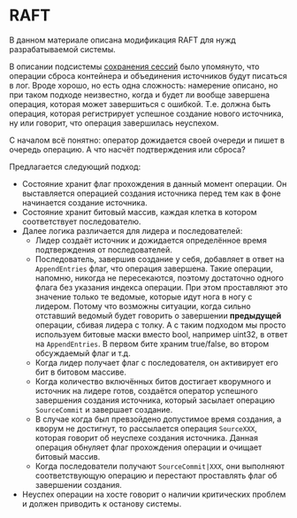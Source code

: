 # RAFT

В данном материале описана модификация RAFT для нужд разрабатываемой системы.

В описании подсистемы [сохранения сессий](saved_sessions_storage.md) было упомянуто, что операции сброса контейнера
и объединения источников будут писаться в лог. Вроде хорошо, но есть одна сложность: намерение описано, но при таком
подходе неизвестно, когда и будет ли вообще завершена операция, которая может завершиться с ошибкой. Т.е. должна
быть операция, которая регистрирует успешное создание нового источника, ну или говорит, что операция завершилась
неуспехом.

С началом всё понятно: оператор дожидается своей очереди и пишет в очередь операцию. А что насчёт подтверждения или
сброса?

Предлагается следующий подход:

- Состояние хранит флаг прохождения в данный момент операции. Он выставляется операцией создания источника перед
  тем как в фоне начинается создание источника.
- Состояние хранит битовый массив, каждая клетка в котором соответствует последователю.
- Далее логика различается для лидера и последователей:
  - Лидер создаёт источник и дожидается определённое время подтверждения от последователей.
  - Последователь, завершив создание у себя, добавляет в ответ на `AppendEntries` флаг, что операция завершена.
    Такие операции, напомню, никогда не пересекаются, поэтому достаточно одного флага без указания индекса операции.
    При этом проставляют это значение только те ведомые, которые идут нога в ногу с лидером. Потому что возможны 
    ситуации, когда сильно отставший ведомый будет говорить о завершении **предыдущей** операции, сбивая лидера
    с толку. А с таким подходом мы просто используем битовые маски вместо bool, например uint32,
    в ответ на `AppendEntries`. В первом бите храним true/false, во втором обсуждаемый флаг и т.д.
  - Когда лидер получает флаг с последователя, он активирует его бит в битовом массиве.
  - Когда количество включённых битов достигает кворумного и источник на лидере готов, создаётся оператор успешного
    завершения создания источника, который засылает операцию `SourceCommit` и завершает создание.
  - В случае когда был превзойдено допустимое время создания, а кворум не достигнут, то рассылается операция
    `SourceXXX`, которая говорит об неуспехе создания источника. Данная операция обнуляет флаг прохождения
    операции и очищает битовый массив.
  - Когда последователи получают `SourceCommit|XXX`, они выполняют соответствующую операцию и перестают
    проставлять флаг об завершении создания.
- Неуспех операции на хосте говорит о наличии критических проблем и должен приводить к останову системы.
